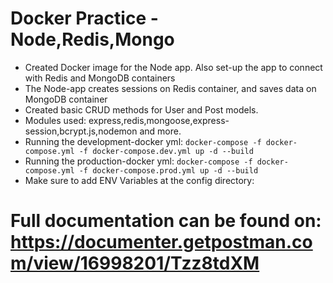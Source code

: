 # Docker Practice - Node,Redis,Mongo
*  Created Docker image for the Node app. Also set-up the app to connect with Redis and MongoDB containers
*  The Node-app creates sessions on Redis container, and saves data on MongoDB container
*  Created basic CRUD methods for User and Post models.
*  Modules used: express,redis,mongoose,express-session,bcrypt.js,nodemon and more.
*  Running the development-docker yml: `docker-compose -f docker-compose.yml -f docker-compose.dev.yml up -d --build`
*  Running the production-docker yml: `docker-compose -f docker-compose.yml -f docker-compose.prod.yml up -d --build`
*  Make sure to add ENV Variables at the config directory:
# Full documentation can be found on: https://documenter.getpostman.com/view/16998201/Tzz8tdXM
